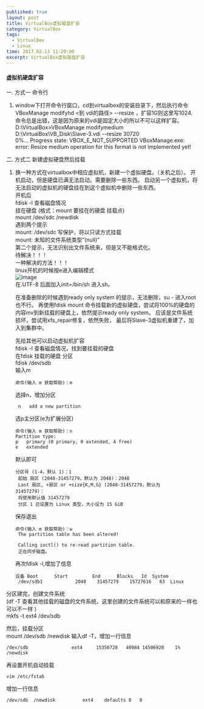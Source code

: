 ```yaml
---
published: true
layout: post
title: VirtualBox虚拟磁盘扩容
category: VirtualBox
tags: 
  - VirtualBox
  - Linux
time: 2017.02.13 11:29:00
excerpt: VirtualBox虚拟磁盘扩容
---
```


#### 虚拟机硬盘扩容

一. 方式一 命令行  
   1.  window下打开命令行窗口，cd到virtualbox的安装目录下，然后执行命令  VBoxManage modifyhd <到 vdi的路径> --resize <new size in megabytes> ，扩容1G则这里写1024.  
命令总是出错，这是因为原来的vdi是固定大小的所以不可以这样扩容。
D:\VirtualBox>VBoxManage  modifymedium  D:\VirtualBox\VB_Disk\Slave-3.vdi --resize 30720  
0%...
Progress state: VBOX_E_NOT_SUPPORTED
VBoxManage.exe: error: Resize medium operation for this format is not implemented yet!

二. 方式二 新建虚拟硬盘然后挂载  
1. 换一种方式在virtualbox中相应虚拟机，新建一个虚拟硬盘。（关机之后）。 开机启动，但是硬盘已满无法启动。需要删除一些东西。
   启动另一个虚拟机，将无法启动的虚拟机的硬盘挂在到这个虚拟机中删除一些东西。  
    开机后  
    fdisk -l  查看磁盘情况  
    挂在硬盘 (格式：mount 要挂在的硬盘  挂载点)  
    mount /dev/sdc  /newdisk  
    遇到两个提示  
    mount: /dev/sdc 写保护，将以只读方式挂载  
    mount: 未知的文件系统类型“(null)”    
    第二个提示，无法识别出文件系统来，但是又不能格式化。  
    待解决！！！  
    一种解决的方法！！！  
    linux开机的时候按e进入编辑模式  
    ![image](http://od4ghyr10.bkt.clouddn.com/linux%E5%BC%80%E6%9C%BA%E8%AE%BE%E7%BD%AE.png)  
    在.UTF-8 后面加入init=/bin/sh    进入sh。  

    在准备删除的时候遇到ready only system 的提示，无法删除，su - 进入root也不行。
    再使用fdisk mount 命令挂载新的虚拟硬盘，尝试将100%的硬盘的内容mv到新挂载的硬盘上，依然提示ready only system。
    应该是文件系统损坏，尝试用xfs_repair修复，依然失败，
    最后将Slave-3虚拟机重建了，加入到集群中。

    先给其他可以启动虚拟机扩容  
    fdisk -l 查看磁盘情况，找到要挂载的硬盘  
    在fdisk 挂载的硬盘  分区  
    fdisk /dev/sdb  
    输入m
    ```
    命令(输入 m 获取帮助)：m
    ```
    选择n，增加分区
    ```
     n   add a new partition
    ```
    选p主分区(e为扩展分区)
    ```
    命令(输入 m 获取帮助)：n
   Partition type:
   p   primary (0 primary, 0 extended, 4 free)
   e   extended
   ```
   默认即可
   ```
   分区号 (1-4，默认 1)：1
    起始 扇区 (2048-31457279，默认为 2048)：2048
    Last 扇区, +扇区 or +size{K,M,G} (2048-31457279，默认为     31457279)：
    将使用默认值 31457279
    分区 1 已设置为 Linux 类型，大小设为 15 GiB

   ```
   保存退出
   ```
   命令(输入 m 获取帮助)：w
    The partition table has been altered!

    Calling ioctl() to re-read partition table.
    正在同步磁盘。
   ```
   再次fdisk -l,增加了信息
   ```
   设备 Boot      Start         End      Blocks   Id  System
    /dev/sdb1            2048    31457279    15727616   83  Linux
    ```
    
  分区建完，创建文件系统  
  (df -T 查看其他挂载的磁盘的文件系统，这里创建的文件系统可以和原来的一样也可以不一样
  )  
  mkfs -t ext4 /dev/sdb
  
  然后，挂载分区  
  mount /dev/sdb /newdisk
  输入df -T，增加一行信息
  ```
  /dev/sdb                ext4     15350728   40984 14506928    1% /newdisk
  ```
  
  再设置开机自动挂载
  ```
  vim /etc/fstab
  ```
  增加一行信息
  ```
  /dev/sdb  /newdisk          ext4    defaults 0   0
  ```
  